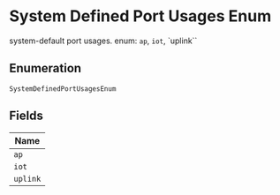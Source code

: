 
# System Defined Port Usages Enum

system-default port usages. enum: `ap`, `iot`, `uplink``

## Enumeration

`SystemDefinedPortUsagesEnum`

## Fields

| Name |
|  --- |
| `ap` |
| `iot` |
| `uplink` |

